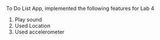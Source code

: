To Do List App, implemented the following features for Lab 4

1. Play sound
2. Used Location
3. Used accelerometer